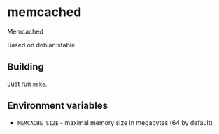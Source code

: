 # memcached

Memcached

Based on debian:stable.

## Building

Just run `make`.

## Environment variables

* `MEMCACHE_SIZE` - maximal memory size in megabytes (64 by default)
